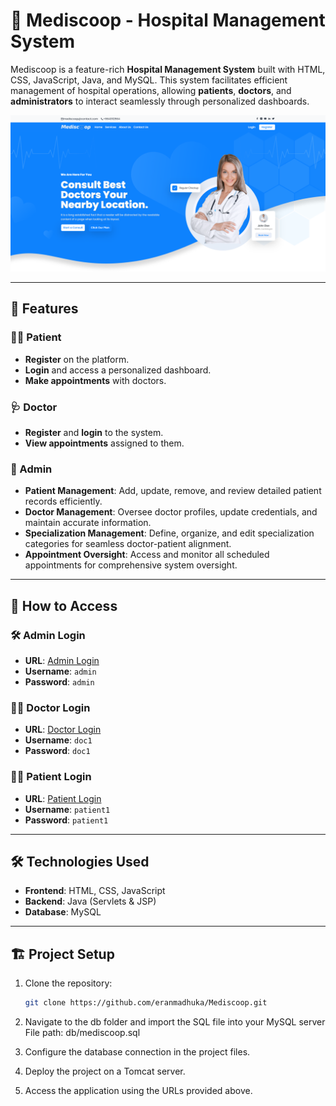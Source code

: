 # 🏥 Mediscoop - Hospital Management System  

Mediscoop is a feature-rich **Hospital Management System** built with HTML, CSS, JavaScript, Java, and MySQL. This system facilitates efficient management of hospital operations, allowing **patients**, **doctors**, and **administrators** to interact seamlessly through personalized dashboards.


<img src="https://github.com/eranmadhuka/Mediscoop/blob/418900ed5ccfc46aa22047cabf0c43cdcd21794e/screenshot2.png">

---

## 🌟 Features  

### 👩‍⚕️ Patient  
- **Register** on the platform.  
- **Login** and access a personalized dashboard.  
- **Make appointments** with doctors.  

### 🩺 Doctor  
- **Register** and **login** to the system.  
- **View appointments** assigned to them.  

### 🔐 Admin  
- **Patient Management**: Add, update, remove, and review detailed patient records efficiently.  
- **Doctor Management**: Oversee doctor profiles, update credentials, and maintain accurate information.  
- **Specialization Management**: Define, organize, and edit specialization categories for seamless doctor-patient alignment.
- **Appointment Oversight**: Access and monitor all scheduled appointments for comprehensive system oversight.

---

## 🚀 How to Access  

### 🛠 Admin Login  
- **URL**: [Admin Login](/Mediscoop/admin/admin-login.jsp)  
- **Username**: `admin`  
- **Password**: `admin`  

### 👨‍⚕️ Doctor Login  
- **URL**: [Doctor Login](/Mediscoop/doctor/doctor-login.jsp)  
- **Username**: `doc1`  
- **Password**: `doc1`  

### 🧑‍💻 Patient Login  
- **URL**: [Patient Login](9/Mediscoop/login.jsp)  
- **Username**: `patient1`  
- **Password**: `patient1`  

---

## 🛠 Technologies Used  
- **Frontend**: HTML, CSS, JavaScript  
- **Backend**: Java (Servlets & JSP)  
- **Database**: MySQL  

---

## 🏗 Project Setup  
1. Clone the repository:  
   ```bash  
   git clone https://github.com/eranmadhuka/Mediscoop.git

2. Navigate to the db folder and import the SQL file into your MySQL server
     File path: db/mediscoop.sql
   
3. Configure the database connection in the project files.
4. Deploy the project on a Tomcat server.
5. Access the application using the URLs provided above.

